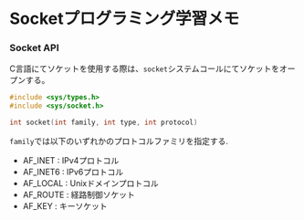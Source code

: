 # Socketプログラミング学習メモ

### Socket API

C言語にてソケットを使用する際は、`socket`システムコールにてソケットをオープンする。
```C
#include <sys/types.h>
#include <sys/socket.h>

int socket(int family, int type, int protocol)

```
`family`では以下のいずれかのプロトコルファミリを指定する.  
- AF_INET  : IPv4プロトコル 
- AF_INET6 : IPv6プロトコル
- AF_LOCAL : Unixドメインプロトコル
- AF_ROUTE : 経路制御ソケット
- AF_KEY   : キーソケット
